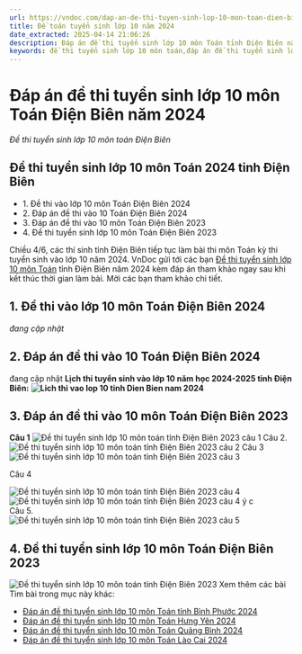 ```yaml
---
url: https://vndoc.com/dap-an-de-thi-tuyen-sinh-lop-10-mon-toan-dien-bien-298123
title: Đề toán tuyển sinh lớp 10 năm 2024
date_extracted: 2025-04-14 21:06:26
description: Đáp án đề thi tuyển sinh lớp 10 môn Toán tỉnh Điện Biên năm 2024 được VnDoc sưu tầm và đăng tải. Mời các tham khảo, so sánh và đối chiếu với kết quả bài làm của mình.
keywords: đề thi tuyển sinh lớp 10 môn toán,đáp án đề thi tuyển sinh lớp 10 môn toán,đề thi vào 10 môn toán,đề thi thử vào 10 môn toán,đề thi toán vào 10 năm 2024,đề thi toán vào 10,đề toán tuyển sinh lớp 10 năm 2024,đề thi tuyển sinh vào lớp 10 môn toán,đề toán thi vào lớp 10,đề thi vào lớp 10 môn toán,đề toán thi vào 10,đề tuyển sinh lớp 10 môn toán 2024,đề thi tuyển sinh lớp 10 môn toán 2024,Đáp án đề thi tuyển sinh lớp 10 môn Toán Điện Biên 2024,đề thi tuyển sinh lớp 10 môn toán Điện Biên
---
```


# Đáp án đề thi tuyển sinh lớp 10 môn Toán Điện Biên năm 2024
 _Đề thi tuyển sinh lớp 10 môn toán Điện Biên_
## Đề thi tuyển sinh lớp 10 môn Toán 2024 tỉnh Điện Biên
  * 1\. Đề thi vào lớp 10 môn Toán Điện Biên 2024
  * 2\. Đáp án đề thi vào 10 Toán Điện Biên 2024
  * 3\. Đáp án đề thi vào 10 môn Toán Điện Biên 2023
  * 4\. Đề thi tuyển sinh lớp 10 môn Toán Điện Biên 2023

Chiều 4/6, các thí sinh tỉnh Điện Biên tiếp tục làm bài thi môn Toán kỳ thi tuyển sinh vào lớp 10 năm 2024. VnDoc gửi tới các bạn [Đề thi tuyển sinh lớp 10 môn Toán](<https://vndoc.com/luyen-thi-vao-lop10>) tỉnh Điện Biên năm 2024 kèm đáp án tham khảo ngay sau khi kết thúc thời gian làm bài. Mời các bạn tham khảo chi tiết.
## 1\. Đề thi vào lớp 10 môn Toán Điện Biên 2024
 _đang cập nhật_
## 2\. Đáp án đề thi vào 10 Toán Điện Biên 2024
đang cập nhật
**Lịch thi tuyển sinh vào lớp 10 năm học 2024-2025 tỉnh Điện Biên:**
**![Lich thi vao lop 10 tinh Dien Bien nam 2024](https://i.vdoc.vn/data/image/2024/06/03/lich-thi-vao-lop-10-dien-bien-2025.jpg)**
## 3\. Đáp án đề thi vào 10 môn Toán Điện Biên 2023
**Câu 1**
![Đề thi tuyển sinh lớp 10 môn toán tỉnh Điện Biên 2023 câu 1](https://i.vdoc.vn/data/image/2023/06/03/dap-an-de-thi-vao-10-mon-toan-2023-dien-bien-cau-1.jpg)
Câu 2.
![Đề thi tuyển sinh lớp 10 môn toán tỉnh Điện Biên 2023 câu 2](https://i.vdoc.vn/data/image/2023/06/03/dap-an-de-thi-vao-10-mon-toan-2023-dien-bien-cau-2.jpg)
Câu 3  
![Đề thi tuyển sinh lớp 10 môn toán tỉnh Điện Biên 2023 câu 3](https://i.vdoc.vn/data/image/2023/06/03/dap-an-de-thi-vao-10-mon-toan-2023-dien-bien-cau-3.jpg)  

Câu 4
  
![Đề thi tuyển sinh lớp 10 môn toán tỉnh Điện Biên 2023 câu 4](https://i.vdoc.vn/data/image/2023/06/03/dap-an-de-thi-vao-10-mon-toan-2023-dien-bien-cau-4-anh.jpg)
![Đề thi tuyển sinh lớp 10 môn toán tỉnh Điện Biên 2023 câu 4 ý c](https://i.vdoc.vn/data/image/2023/06/03/dap-an-de-thi-vao-10-mon-toan-2023-dien-bien-cau-4-c.jpg)  
Câu 5.  
![Đề thi tuyển sinh lớp 10 môn toán tỉnh Điện Biên 2023 câu 5](https://i.vdoc.vn/data/image/2023/06/03/dap-an-de-thi-vao-10-mon-toan-2023-dien-bien-cau-5.jpg)
## 4\. Đề thi tuyển sinh lớp 10 môn Toán Điện Biên 2023
![Đề thi tuyển sinh lớp 10 môn toán tỉnh Điện Biên 2023](https://i.vdoc.vn/data/image/2023/06/03/de-thi-tuyen-sinh-lop-10-mon-toan-dien-bien-2023.jpg)
Xem thêm các bài Tìm bài trong mục này khác:
  * [Đáp án đề thi tuyển sinh lớp 10 môn Toán tỉnh Bình Phước 2024](</dap-an-de-thi-tuyen-sinh-lop-10-mon-toan-tinh-binh-phuoc-2022-267139>)
  * [Đáp án đề thi tuyển sinh lớp 10 môn Toán Hưng Yên 2024](</dap-an-de-thi-tuyen-sinh-lop-10-mon-toan-hung-yen-298236>)
  * [Đáp án đề thi tuyển sinh lớp 10 môn Toán Quảng Bình 2024](</dap-an-de-thi-tuyen-sinh-lop-10-mon-toan-tinh-quang-binh-2022-267353>)
  * [Đáp án đề thi tuyển sinh lớp 10 môn Toán Lào Cai 2024](</dap-an-de-thi-tuyen-sinh-lop-10-mon-toan-tinh-lao-cai-267626>)


